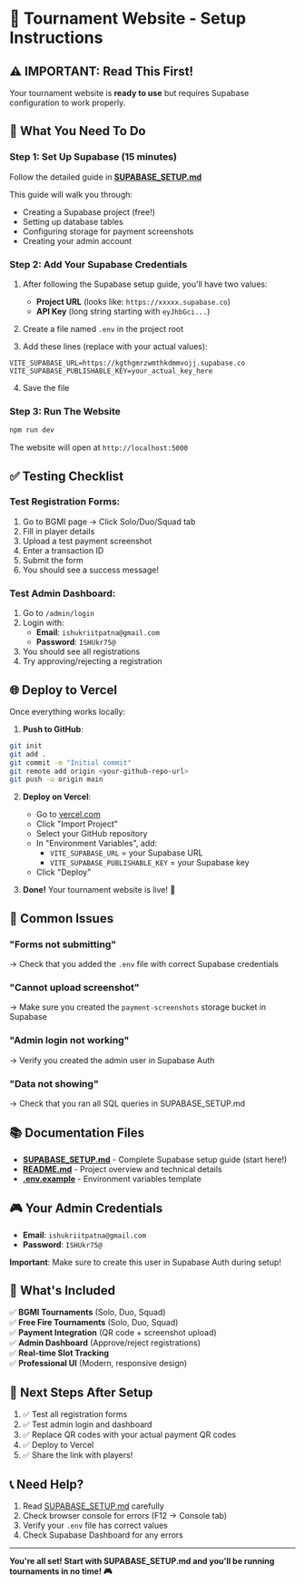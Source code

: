 # 🚀 Tournament Website - Setup Instructions

## ⚠️ IMPORTANT: Read This First!

Your tournament website is **ready to use** but requires Supabase configuration to work properly.

## 🎯 What You Need To Do

### Step 1: Set Up Supabase (15 minutes)

Follow the detailed guide in **[SUPABASE_SETUP.md](./SUPABASE_SETUP.md)**

This guide will walk you through:
- Creating a Supabase project (free!)
- Setting up database tables
- Configuring storage for payment screenshots
- Creating your admin account

### Step 2: Add Your Supabase Credentials

1. After following the Supabase setup guide, you'll have two values:
   - **Project URL** (looks like: `https://xxxxx.supabase.co`)
   - **API Key** (long string starting with `eyJhbGci...`)

2. Create a file named `.env` in the project root

3. Add these lines (replace with your actual values):
```env
VITE_SUPABASE_URL=https://kgthgmrzwmthkdmmvojj.supabase.co
VITE_SUPABASE_PUBLISHABLE_KEY=your_actual_key_here
```

4. Save the file

### Step 3: Run The Website

```bash
npm run dev
```

The website will open at `http://localhost:5000`

## ✅ Testing Checklist

### Test Registration Forms:
1. Go to BGMI page → Click Solo/Duo/Squad tab
2. Fill in player details
3. Upload a test payment screenshot
4. Enter a transaction ID
5. Submit the form
6. You should see a success message!

### Test Admin Dashboard:
1. Go to `/admin/login`
2. Login with:
   - **Email**: `ishukriitpatna@gmail.com`
   - **Password**: `ISHUkr75@`
3. You should see all registrations
4. Try approving/rejecting a registration

## 🌐 Deploy to Vercel

Once everything works locally:

1. **Push to GitHub**:
```bash
git init
git add .
git commit -m "Initial commit"
git remote add origin <your-github-repo-url>
git push -u origin main
```

2. **Deploy on Vercel**:
   - Go to [vercel.com](https://vercel.com)
   - Click "Import Project"
   - Select your GitHub repository
   - In "Environment Variables", add:
     - `VITE_SUPABASE_URL` = your Supabase URL
     - `VITE_SUPABASE_PUBLISHABLE_KEY` = your Supabase key
   - Click "Deploy"

3. **Done!** Your tournament website is live! 🎉

## 🐛 Common Issues

### "Forms not submitting"
→ Check that you added the `.env` file with correct Supabase credentials

### "Cannot upload screenshot"
→ Make sure you created the `payment-screenshots` storage bucket in Supabase

### "Admin login not working"
→ Verify you created the admin user in Supabase Auth

### "Data not showing"
→ Check that you ran all SQL queries in SUPABASE_SETUP.md

## 📚 Documentation Files

- **[SUPABASE_SETUP.md](./SUPABASE_SETUP.md)** - Complete Supabase setup guide (start here!)
- **[README.md](./README.md)** - Project overview and technical details
- **[.env.example](./.env.example)** - Environment variables template

## 🎮 Your Admin Credentials

- **Email**: `ishukriitpatna@gmail.com`
- **Password**: `ISHUkr75@`

**Important**: Make sure to create this user in Supabase Auth during setup!

## 🎯 What's Included

✅ **BGMI Tournaments** (Solo, Duo, Squad)  
✅ **Free Fire Tournaments** (Solo, Duo, Squad)  
✅ **Payment Integration** (QR code + screenshot upload)  
✅ **Admin Dashboard** (Approve/reject registrations)  
✅ **Real-time Slot Tracking**  
✅ **Professional UI** (Modern, responsive design)  

## 🔄 Next Steps After Setup

1. ✅ Test all registration forms
2. ✅ Test admin login and dashboard
3. ✅ Replace QR codes with your actual payment QR codes
4. ✅ Deploy to Vercel
5. ✅ Share the link with players!

## 📞 Need Help?

1. Read [SUPABASE_SETUP.md](./SUPABASE_SETUP.md) carefully
2. Check browser console for errors (F12 → Console tab)
3. Verify your `.env` file has correct values
4. Check Supabase Dashboard for any errors

---

**You're all set! Start with SUPABASE_SETUP.md and you'll be running tournaments in no time! 🎮**
